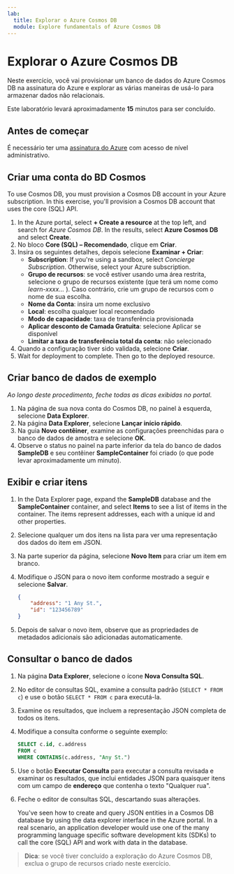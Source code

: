 ```yaml
---
lab:
  title: Explorar o Azure Cosmos DB
  module: Explore fundamentals of Azure Cosmos DB
---
```

# <a name="explore-azure-cosmos-db"></a>Explorar o Azure Cosmos DB

Neste exercício, você vai provisionar um banco de dados do Azure Cosmos DB na assinatura do Azure e explorar as várias maneiras de usá-lo para armazenar dados não relacionais.

Este laboratório levará aproximadamente **15** minutos para ser concluído.

## <a name="before-you-start"></a>Antes de começar

É necessário ter uma [assinatura do Azure](https://azure.microsoft.com/free) com acesso de nível administrativo.

## <a name="create-a-cosmos-db-account"></a>Criar uma conta do BD Cosmos

To use Cosmos DB, you must provision a Cosmos DB account in your Azure subscription. In this exercise, you'll provision a Cosmos DB account that uses the core (SQL) API.

1. In the Azure portal, select <bpt id="p1">**</bpt>+ Create a resource<ept id="p1">**</ept> at the top left, and search for <bpt id="p2">*</bpt>Azure Cosmos DB<ept id="p2">*</ept>.  In the results, select <bpt id="p1">**</bpt>Azure Cosmos DB<ept id="p1">**</ept> and select  <bpt id="p2">**</bpt>Create<ept id="p2">**</ept>.
1. No bloco **Core (SQL) – Recomendado**, clique em **Criar**.
1. Insira os seguintes detalhes, depois selecione **Examinar + Criar**:
    - <bpt id="p1">**</bpt>Subscription<ept id="p1">**</ept>: If you're using a sandbox, select <bpt id="p2">*</bpt>Concierge Subscription<ept id="p2">*</ept>. Otherwise, select your Azure subscription.
    - **Grupo de recursos**: se você estiver usando uma área restrita, selecione o grupo de recursos existente (que terá um nome como *learn-xxxx...* ). Caso contrário, crie um grupo de recursos com o nome de sua escolha.
    - **Nome da Conta**: insira um nome exclusivo
    - **Local**: escolha qualquer local recomendado
    - **Modo de capacidade**: taxa de transferência provisionada
    - **Aplicar desconto de Camada Gratuita**: selecione Aplicar se disponível
    - **Limitar a taxa de transferência total da conta**: não selecionado
1. Quando a configuração tiver sido validada, selecione **Criar**.
1. Wait for deployment to complete. Then go to the deployed resource.

## <a name="create-a-sample-database"></a>Criar banco de dados de exemplo

*Ao longo deste procedimento, feche todas as dicas exibidas no portal*.

1. Na página de sua nova conta do Cosmos DB, no painel à esquerda, selecione **Data Explorer**.
1. Na página **Data Explorer**, selecione **Lançar início rápido**.
1. Na guia **Novo contêiner**, examine as configurações preenchidas para o banco de dados de amostra e selecione **OK**.
1. Observe o status no painel na parte inferior da tela do banco de dados **SampleDB** e seu contêiner **SampleContainer** foi criado (o que pode levar aproximadamente um minuto).

## <a name="view-and-create-items"></a>Exibir e criar itens

1. In the Data Explorer page, expand the <bpt id="p1">**</bpt>SampleDB<ept id="p1">**</ept> database and the <bpt id="p2">**</bpt>SampleContainer<ept id="p2">**</ept> container, and select <bpt id="p3">**</bpt>Items<ept id="p3">**</ept> to see a list of items in the container. The items represent addresses, each with a unique id and other properties.
1. Selecione qualquer um dos itens na lista para ver uma representação dos dados do item em JSON.
1. Na parte superior da página, selecione **Novo Item** para criar um item em branco.
1. Modifique o JSON para o novo item conforme mostrado a seguir e selecione **Salvar**.

    ```json
    {
        "address": "1 Any St.",
        "id": "123456789"
    }
    ```

1. Depois de salvar o novo item, observe que as propriedades de metadados adicionais são adicionadas automaticamente.

## <a name="query-the-database"></a>Consultar o banco de dados

1. Na página **Data Explorer**, selecione o ícone **Nova Consulta SQL**.
1. No editor de consultas SQL, examine a consulta padrão (`SELECT * FROM c`) e use o botão `SELECT * FROM c` para executá-la.
1. Examine os resultados, que incluem a representação JSON completa de todos os itens.
1. Modifique a consulta conforme o seguinte exemplo:

    ```sql
    SELECT c.id, c.address
    FROM c
    WHERE CONTAINS(c.address, "Any St.")
    ```

1. Use o botão **Executar Consulta** para executar a consulta revisada e examinar os resultados, que inclui entidades JSON para quaisquer itens com um campo de **endereço** que contenha o texto "Qualquer rua".
1. Feche o editor de consultas SQL, descartando suas alterações.

    You've seen how to create and query JSON entities in a Cosmos DB database by using the data explorer interface in the Azure portal. In a real scenario, an application developer would use one of the many programming language specific software development kits (SDKs) to call the core (SQL) API and work with data in the database.

> **Dica**: se você tiver concluído a exploração do Azure Cosmos DB, exclua o grupo de recursos criado neste exercício.
